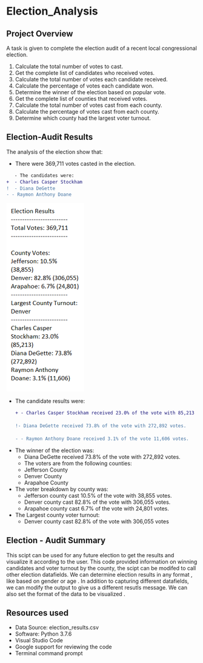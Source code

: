 # Election_Analysis

## Project Overview
A  task is given to complete the election audit of a recent local congressional election.

1. Calculate the total number of votes to cast.
2. Get the complete list of candidates who received votes.
3. Calculate the total number of votes each candidate received.
4. Calculate the percentage of votes each candidate won.
5. Determine the winner of the election based on popular vote.
6. Get the complete list of counties that received votes.
7. Calculate the total number of votes cast from each county.
8. Calculate the percentage of votes cast from each county.
0. Determine which county had the largest voter turnout.
 

## Election-Audit Results
The analysis of the election show that:
- There were 369,711 votes casted in the election.
```diff
   - The candidates were:
+  - Charles Casper Stockham 
!  - Diana DeGette
- - Raymon Anthony Doane
```
![test](election_results.png)
- The candidate results were:
  ```diff 
  + - Charles Casper Stockham received 23.0% of the vote with 85,213 votes.
   
  !- Diana DeGette received 73.8% of the vote with 272,892 votes.
 
  - - Raymon Anthony Doane received 3.1% of the vote 11,606 votes.
  ```
- The winner of the election was:
  - Diana DeGette received 73.8% of the vote with 272,892 votes.
  - The voters are from the following counties:
  - Jefferson County
  - Denver County
  - Arapahoe County
- The voter breakdown by county was:
  - Jefferson county cast 10.5% of the vote with 38,855 votes.
  - Denver county cast 82.8% of the vote with 306,055 votes.
  - Arapahoe county cast 6.7% of the vote with 24,801 votes.
- The Largest county voter turnout:
  - Denver county cast 82.8% of the vote with 306,055 votes
  
## Election - Audit Summary
This scipt can be used for any future election to get the results and visualize it according to the user. This code provided information on winning candidates and voter turnout by the county, the scipt can be modifed to call other election datafields. We can determine election results in any format , like based on gender or age . In addition to capturing different datafields, we can modify the output to give us a different resutls message. We can also set the format of the data to be visualized .

## Resources used
- Data Source: election_results.csv
- Software: Python 3.7.6
- Visual Studio Code
- Google support for reviewing the code 
- Terminal command prompt
